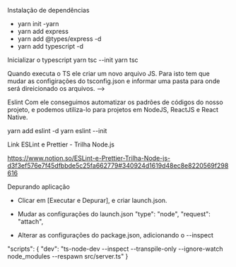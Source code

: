 Instalação de dependências
- yarn init -yarn
- yarn add express
- yarn add @types/express -d
- yarn add typescript -d

Inicializar o typescript
yarn tsc --init
yarn tsc <!--Converter o codigo para um codigo mais amigavel "JavaScript"-->

Quando executa o TS ele criar um novo arquivo JS.
Para isto tem que mudar as configirações do tsconfig.json e informar uma pasta para onde será direicionado os arquivos. -->


Eslint 
Com ele conseguimos automatizar os padrões de códigos do nosso projeto, e podemos utiliza-lo para projetos em NodeJS, ReactJS e React Native.

yarn add eslint -d
yarn eslint --init

Link
ESLint e Prettier - Trilha Node.js

https://www.notion.so/ESLint-e-Prettier-Trilha-Node-js-d3f3ef576e7f45dfbbde5c25fa662779#340924d1619d48ec8e8220569f298616

 Depurando aplicação 
- Clicar em [Executar e Depurar], e criar launch.json.
- Mudar as configurações do launch.json
            "type": "node",
            "request": "attach", 

- Alterar as configurações do package.json, adicionando o --inspect

 "scripts": {
      "dev": "ts-node-dev --inspect --transpile-only --ignore-watch node_modules --respawn src/server.ts"
  }